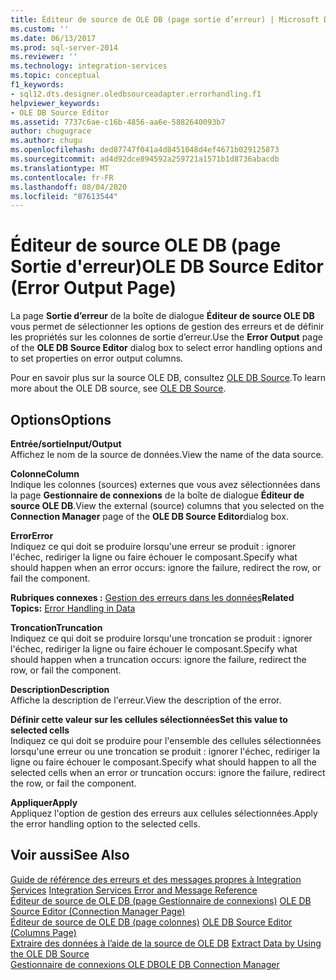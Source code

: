 ```yaml
---
title: Éditeur de source de OLE DB (page sortie d’erreur) | Microsoft Docs
ms.custom: ''
ms.date: 06/13/2017
ms.prod: sql-server-2014
ms.reviewer: ''
ms.technology: integration-services
ms.topic: conceptual
f1_keywords:
- sql12.dts.designer.oledbsourceadapter.errorhandling.f1
helpviewer_keywords:
- OLE DB Source Editor
ms.assetid: 7737c6ae-c16b-4856-aa6e-5882640093b7
author: chugugrace
ms.author: chugu
ms.openlocfilehash: ded87747f041a4d8451048d4ef4671b029125873
ms.sourcegitcommit: ad4d92dce894592a259721a1571b1d8736abacdb
ms.translationtype: MT
ms.contentlocale: fr-FR
ms.lasthandoff: 08/04/2020
ms.locfileid: "87613544"
---
```

# <a name="ole-db-source-editor-error-output-page"></a><span data-ttu-id="f40f5-102">Éditeur de source OLE DB (page Sortie d'erreur)</span><span class="sxs-lookup"><span data-stu-id="f40f5-102">OLE DB Source Editor (Error Output Page)</span></span>
  <span data-ttu-id="f40f5-103">La page **Sortie d’erreur** de la boîte de dialogue **Éditeur de source OLE DB** vous permet de sélectionner les options de gestion des erreurs et de définir les propriétés sur les colonnes de sortie d’erreur.</span><span class="sxs-lookup"><span data-stu-id="f40f5-103">Use the **Error Output** page of the **OLE DB Source Editor** dialog box to select error handling options and to set properties on error output columns.</span></span>  
  
 <span data-ttu-id="f40f5-104">Pour en savoir plus sur la source OLE DB, consultez [OLE DB Source](data-flow/ole-db-source.md).</span><span class="sxs-lookup"><span data-stu-id="f40f5-104">To learn more about the OLE DB source, see [OLE DB Source](data-flow/ole-db-source.md).</span></span>  
  
## <a name="options"></a><span data-ttu-id="f40f5-105">Options</span><span class="sxs-lookup"><span data-stu-id="f40f5-105">Options</span></span>  
 <span data-ttu-id="f40f5-106">**Entrée/sortie**</span><span class="sxs-lookup"><span data-stu-id="f40f5-106">**Input/Output**</span></span>  
 <span data-ttu-id="f40f5-107">Affichez le nom de la source de données.</span><span class="sxs-lookup"><span data-stu-id="f40f5-107">View the name of the data source.</span></span>  
  
 <span data-ttu-id="f40f5-108">**Colonne**</span><span class="sxs-lookup"><span data-stu-id="f40f5-108">**Column**</span></span>  
 <span data-ttu-id="f40f5-109">Indique les colonnes (sources) externes que vous avez sélectionnées dans la page **Gestionnaire de connexions** de la boîte de dialogue **Éditeur de source OLE DB**.</span><span class="sxs-lookup"><span data-stu-id="f40f5-109">View the external (source) columns that you selected on the **Connection Manager** page of the **OLE DB Source Editor**dialog box.</span></span>  
  
 <span data-ttu-id="f40f5-110">**Error**</span><span class="sxs-lookup"><span data-stu-id="f40f5-110">**Error**</span></span>  
 <span data-ttu-id="f40f5-111">Indiquez ce qui doit se produire lorsqu'une erreur se produit : ignorer l'échec, rediriger la ligne ou faire échouer le composant.</span><span class="sxs-lookup"><span data-stu-id="f40f5-111">Specify what should happen when an error occurs: ignore the failure, redirect the row, or fail the component.</span></span>  
  
 <span data-ttu-id="f40f5-112">**Rubriques connexes :** [Gestion des erreurs dans les données](data-flow/error-handling-in-data.md)</span><span class="sxs-lookup"><span data-stu-id="f40f5-112">**Related Topics:** [Error Handling in Data](data-flow/error-handling-in-data.md)</span></span>  
  
 <span data-ttu-id="f40f5-113">**Troncation**</span><span class="sxs-lookup"><span data-stu-id="f40f5-113">**Truncation**</span></span>  
 <span data-ttu-id="f40f5-114">Indiquez ce qui doit se produire lorsqu'une troncation se produit : ignorer l'échec, rediriger la ligne ou faire échouer le composant.</span><span class="sxs-lookup"><span data-stu-id="f40f5-114">Specify what should happen when a truncation occurs: ignore the failure, redirect the row, or fail the component.</span></span>  
  
 <span data-ttu-id="f40f5-115">**Description**</span><span class="sxs-lookup"><span data-stu-id="f40f5-115">**Description**</span></span>  
 <span data-ttu-id="f40f5-116">Affiche la description de l'erreur.</span><span class="sxs-lookup"><span data-stu-id="f40f5-116">View the description of the error.</span></span>  
  
 <span data-ttu-id="f40f5-117">**Définir cette valeur sur les cellules sélectionnées**</span><span class="sxs-lookup"><span data-stu-id="f40f5-117">**Set this value to selected cells**</span></span>  
 <span data-ttu-id="f40f5-118">Indiquez ce qui doit se produire pour l'ensemble des cellules sélectionnées lorsqu'une erreur ou une troncation se produit : ignorer l'échec, rediriger la ligne ou faire échouer le composant.</span><span class="sxs-lookup"><span data-stu-id="f40f5-118">Specify what should happen to all the selected cells when an error or truncation occurs: ignore the failure, redirect the row, or fail the component.</span></span>  
  
 <span data-ttu-id="f40f5-119">**Appliquer**</span><span class="sxs-lookup"><span data-stu-id="f40f5-119">**Apply**</span></span>  
 <span data-ttu-id="f40f5-120">Appliquez l'option de gestion des erreurs aux cellules sélectionnées.</span><span class="sxs-lookup"><span data-stu-id="f40f5-120">Apply the error handling option to the selected cells.</span></span>  
  
## <a name="see-also"></a><span data-ttu-id="f40f5-121">Voir aussi</span><span class="sxs-lookup"><span data-stu-id="f40f5-121">See Also</span></span>  
 <span data-ttu-id="f40f5-122">[Guide de référence des erreurs et des messages propres à Integration Services](../../2014/integration-services/integration-services-error-and-message-reference.md) </span><span class="sxs-lookup"><span data-stu-id="f40f5-122">[Integration Services Error and Message Reference](../../2014/integration-services/integration-services-error-and-message-reference.md) </span></span>  
 <span data-ttu-id="f40f5-123">[Éditeur de source de OLE DB &#40;page Gestionnaire de connexions&#41;](../../2014/integration-services/ole-db-source-editor-connection-manager-page.md) </span><span class="sxs-lookup"><span data-stu-id="f40f5-123">[OLE DB Source Editor &#40;Connection Manager Page&#41;](../../2014/integration-services/ole-db-source-editor-connection-manager-page.md) </span></span>  
 <span data-ttu-id="f40f5-124">[Éditeur de source de OLE DB &#40;page colonnes&#41;](../../2014/integration-services/ole-db-source-editor-columns-page.md) </span><span class="sxs-lookup"><span data-stu-id="f40f5-124">[OLE DB Source Editor &#40;Columns Page&#41;](../../2014/integration-services/ole-db-source-editor-columns-page.md) </span></span>  
 <span data-ttu-id="f40f5-125">[Extraire des données à l’aide de la source de OLE DB](data-flow/extract-data-by-using-the-ole-db-source.md) </span><span class="sxs-lookup"><span data-stu-id="f40f5-125">[Extract Data by Using the OLE DB Source](data-flow/extract-data-by-using-the-ole-db-source.md) </span></span>  
 [<span data-ttu-id="f40f5-126">Gestionnaire de connexions OLE DB</span><span class="sxs-lookup"><span data-stu-id="f40f5-126">OLE DB Connection Manager</span></span>](connection-manager/ole-db-connection-manager.md)  
  
  
